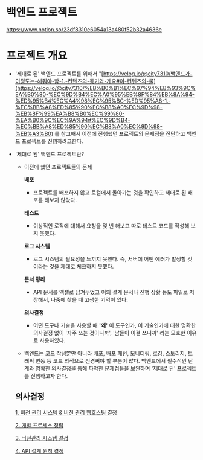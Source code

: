 # 백엔드 프로젝트
https://www.notion.so/23df8310e6054a13a480f52b32a4636e

# 프로젝트 개요

- '제대로 된' 백엔드 프로젝트를 위해서 "[https://velog.io/@city7310/백엔드가-이정도는-해줘야-함-1.-컨텐츠의-동기와-개요#이-컨텐츠의-룰](https://velog.io/@city7310/%EB%B0%B1%EC%97%94%EB%93%9C%EA%B0%80-%EC%9D%B4%EC%A0%95%EB%8F%84%EB%8A%94-%ED%95%B4%EC%A4%98%EC%95%BC-%ED%95%A8-1.-%EC%BB%A8%ED%85%90%EC%B8%A0%EC%9D%98-%EB%8F%99%EA%B8%B0%EC%99%80-%EA%B0%9C%EC%9A%94#%EC%9D%B4-%EC%BB%A8%ED%85%90%EC%B8%A0%EC%9D%98-%EB%A3%B0) 를 참고해서 이전에 진행했던 프로젝트의 문제점을 진단하고 백엔드 프로젝트를 진행하려고한다.

- '제대로 된' 백엔드 프로젝트란?

  - 이전에 했던 프로젝트들의 문제

    **배포**

    - 프로젝트를 배포하지 않고 로컬에서 돌아가는 것을 확인하고 제대로 된 배포를 해보지 않았다.

    **테스트**

    - 이상적인 로직에 대해서 요청을 몇 번 해보고 따로 테스트 코드를 작성해 보지 못했다.

    **로그 시스템**

    - 로그 시스템의 필요성을 느끼지 못했다. 즉, 서버에 어떤 에러가 발생할 것이라는 것을 제대로 체크하지 못했다.

    **문서 정리**

    - API 문서를 엑셀로 남겨두었고 이외 설계 문서나 진행 상황 등도 파일로 저장해서, 나중에 찾을 때 고생한 기억이 있다.

    **의사결정**

    - 어떤 도구나 기술을 사용할 때 **'왜'**  이 도구인가, 이 기술인가에 대한 명확한 의사결정 없이 '자주 쓰는 것이니까', '남들이 이걸 쓰니까' 라는 모호한 이유로 사용하였다.

  - 백엔드는 코드 작성뿐만 아니라 배포, 배포 패턴, 모니터링, 로깅, 스토리지, 트래픽 변동 등 코드 외적으로 신경써야 할 부분이 많다. 백엔드에서 필수적인 단계와 명확한 의사결정을 통해 파악한 문제점들을 보완하며 '제대로 된' 프로젝트를 진행하고자 한다.

  

  ## 의사결정
  
  [1. 버전 관리 시스템 & 버전 관리 웹호스팅 결정](https://www.notion.so/1-6903ca156bc449da8b102661c278c317)
  
  [2. 개발 프로세스 정립](https://www.notion.so/2-a6df878c64ee41038c429c6585488290)
  
  [3. 버전관리 시스템 결정](https://www.notion.so/6903ca156bc449da8b102661c278c317)
  
  [4. API 설계 원칙 결정](https://www.notion.so/API-336a80696c6d4b5abf72370b9df843fe)